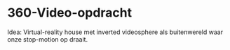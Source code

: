 # 360-Video-opdracht
Idea:
Virtual-reality house met inverted videosphere als buitenwereld waar onze stop-motion op draait.
